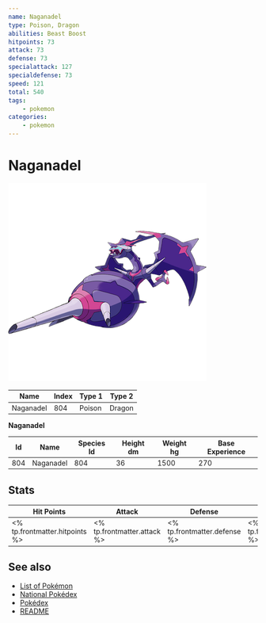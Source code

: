 ```yaml
---
name: Naganadel
type: Poison, Dragon
abilities: Beast Boost
hitpoints: 73
attack: 73
defense: 73
specialattack: 127
specialdefense: 73
speed: 121
total: 540
tags:
    - pokemon
categories:
    - pokemon
---
```


# Naganadel


![Naganadel](images/804.png)

| **Name** | **Index** | **Type 1** | **Type 2** |
|----|----|----|----|
| Naganadel | 804 | Poison | Dragon  |

**Naganadel** 




| **Id** | **Name** | **Species Id** | **Height dm** | **Weight hg** | **Base Experience** |
|--------|----------|----------------|------------|------------|---------------------|
| 804 | Naganadel | 804 | 36 | 1500 | 270 |



## Stats

| **Hit Points** | **Attack** | **Defense** | **Special Attack** | **Special Defense** | **Speed** | **Total** |
|----------------|------------|-------------|--------------------|---------------------|-----------|-----------|
| <% tp.frontmatter.hitpoints %> | <% tp.frontmatter.attack %> | <% tp.frontmatter.defense %> | <% tp.frontmatter.specialattack %> | <% tp.frontmatter.specialdefense %> | <% tp.frontmatter.speed %> | <% tp.frontmatter.total %> |

## See also

- [List of Pokémon](../pokemon.md)
- [National Pokédex](../national_pokedex.md)
- [Pokédex](../pokedex.md)
- [README](../README.md)
